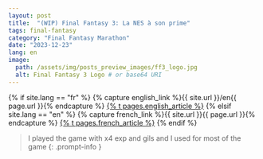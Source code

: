 ```yaml
---
layout: post
title:  "(WIP) Final Fantasy 3: La NES à son prime"
tags: final-fantasy
category: "Final Fantasy Marathon"
date: "2023-12-23"
lang: en
image:
  path: /assets/img/posts_preview_images/ff3_logo.jpg
  alt: Final Fantasy 3 Logo # or base64 URI
---
```


{% if site.lang == "fr" %}
  {% capture english_link %}{{ site.url }}/en{{ page.url }}{% endcapture %}
  <a href="{{ english_link }}" >{% t pages.english_article %}</a>
{% elsif site.lang == "en" %}
  {% capture french_link  %}{{ site.url }}{{ page.url }}{% endcapture %}
 <a href="{{ french_link }}" >{% t pages.french_article %}</a>
{% endif %}

> I played the game with x4 exp and gils and I used for most of the game
{: .prompt-info }